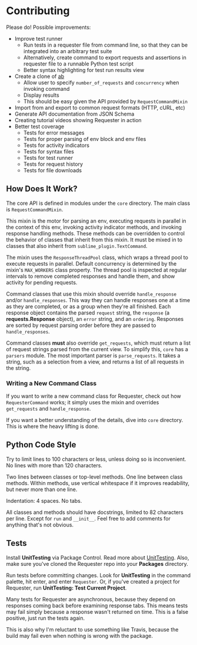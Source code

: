 # Contributing
Please do! Possible improvements:

- Improve test runner
  + Run tests in a requester file from command line, so that they can be integrated into an arbitrary test suite
  + Alternatively, create command to export requests and assertions in requester file to a runnable Python test script
  + Better syntax highlighting for test run results view
- Create a clone of [ab](http://httpd.apache.org/docs/current/programs/ab.html)
  + Allow user to specify `number_of_requests` and `concurrency` when invoking command
  + Display results
  + This should be easy given the API provided by `RequestCommandMixin`
- Import from and export to common request formats (HTTP, cURL, etc)
- Generate API documentation from JSON Schema
- Creating tutorial videos showing Requester in action
- Better test coverage
  + Tests for error messages
  + Tests for proper parsing of env block and env files
  + Tests for activity indicators
  + Tests for syntax files
  + Tests for test runner
  + Tests for request history
  + Tests for file downloads


## How Does It Work?
The core API is defined in modules under the `core` directory. The main class is `RequestCommandMixin`.

This mixin is the motor for parsing an env, executing requests in parallel in the context of this env, invoking activity indicator methods, and invoking response handling methods. These methods can be overridden to control the behavior of classes that inherit from this mixin. It must be mixed in to classes that also inherit from `sublime_plugin.TextCommand`.

The mixin uses the `ResponseThreadPool` class, which wraps a thread pool to execute requests in parallel. Default concurrency is determined by the mixin's `MAX_WORKERS` class property. The thread pool is inspected at regular intervals to remove completed responses and handle them, and show activity for pending requests.

Command classes that use this mixin should override `handle_response` and/or `handle_responses`. This way they can handle responses one at a time as they are completed, or as a group when they're all finished. Each response object contains the parsed `request` string, the `response` (a __requests.Response__ object), an `error` string, and an `ordering`. Responses are sorted by request parsing order before they are passed to `handle_responses`.

Command classes __must__ also override `get_requests`, which must return a list of request strings parsed from the current view. To simplify this, `core` has a `parsers` module. The most important parser is `parse_requests`. It takes a string, such as a selection from a view, and returns a list of all requests in the string.


### Writing a New Command Class
If you want to write a new command class for Requester, check out how `RequesterCommand` works; it simply uses the mixin and overrides `get_requests` and `handle_response`.

If you want a better understanding of the details, dive into `core` directory. This is where the heavy lifting is done.


## Python Code Style
Try to limit lines to 100 characters or less, unless doing so is inconvenient. No lines with more than 120 characters.

Two lines between classes or top-level methods. One line between class methods. Within methods, use vertical whitespace if it improves readability, but never more than one line.

Indentation: 4 spaces. No tabs.

All classes and methods should have docstrings, limited to 82 characters per line. Except for `run` and `__init__`. Feel free to add comments for anything that's not obvious.


## Tests
Install __UnitTesting__ via Package Control. Read more about [UnitTesting](https://github.com/randy3k/UnitTesting-example). Also, make sure you've cloned the Requester repo into your __Packages__ directory.

Run tests before committing changes. Look for __UnitTesting__ in the command palette, hit enter, and enter `Requester`. Or, if you've created a project for Requester, run __UnitTesting: Test Current Project__.

Many tests for Requester are asynchronous, because they depend on responses coming back before examining response tabs. This means tests may fail simply because a response wasn't returned on time. This is a false positive, just run the tests again.

This is also why I'm reluctant to use something like Travis, because the build may fail even when nothing is wrong with the package.
